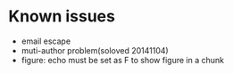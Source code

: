 Known issues
===
- email escape
- muti-author problem(soloved 20141104)
- figure: echo must be set as F to show figure in a chunk
